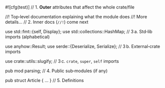 #![cfg(test)] // 1. **Outer** attributes that affect the whole crate/file

//! Top‑level documentation explaining what the module does
//! More details… // 2. Inner docs (`//!`) come next

use std::fmt::{self, Display};
use std::collections::HashMap; // 3 a. Std‑lib imports (alphabetical)

use anyhow::Result;
use serde::{Deserialize, Serialize}; // 3 b. External‑crate imports

use crate::utils::slugify; // 3 c. `crate`, `super`, `self` imports

pub mod parsing; // 4. Public sub‑modules (if any)

pub struct Article { … } // 5. Definitions
